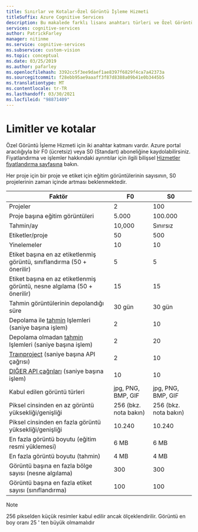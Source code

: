 ```yaml
---
title: Sınırlar ve Kotalar-Özel Görüntü İşleme Hizmeti
titleSuffix: Azure Cognitive Services
description: Bu makalede farklı lisans anahtarı türleri ve Özel Görüntü İşleme Hizmeti için sınırlar ve Kotalar açıklanmaktadır.
services: cognitive-services
author: PatrickFarley
manager: nitinme
ms.service: cognitive-services
ms.subservice: custom-vision
ms.topic: conceptual
ms.date: 03/25/2019
ms.author: pafarley
ms.openlocfilehash: 3392cc5f3ee9daef1ae8397f6829f4ca7a42373a
ms.sourcegitcommit: f28ebb95ae9aaaff3f87d8388a09b41e0b3445b5
ms.translationtype: MT
ms.contentlocale: tr-TR
ms.lasthandoff: 03/30/2021
ms.locfileid: "98871409"
---
```

# <a name="limits-and-quotas"></a>Limitler ve kotalar

Özel Görüntü İşleme Hizmeti için iki anahtar katmanı vardır. Azure portal aracılığıyla bir F0 (ücretsiz) veya S0 (Standart) aboneliğine kaydolabilirsiniz. Fiyatlandırma ve işlemler hakkındaki ayrıntılar için ilgili bilişsel [Hizmetler fiyatlandırma sayfasına](https://azure.microsoft.com/pricing/details/cognitive-services/custom-vision-service/) bakın.

Her proje için bir proje ve etiket için eğitim görüntülerinin sayısının, S0 projelerinin zaman içinde artması beklenmektedir.

|Faktör|**F0**|**S0**|
|-----|-----|-----|
|Projeler|2|100|
|Proje başına eğitim görüntüleri |5.000|100.000|
|Tahmin/ay|10,000 |Sınırsız|
|Etiketler/proje|50|500|
|Yinelemeler |10|10|
|Etiket başına en az etiketlenmiş görüntü, sınıflandırma (50 + önerilir) |5|5|
|Etiket başına en az etiketlenmiş görüntü, nesne algılama (50 + önerilir)|15|15|
|Tahmin görüntülerinin depolandığı süre|30 gün|30 gün|
|Depolama ile [tahmin](https://go.microsoft.com/fwlink/?linkid=865445) Işlemleri (saniye başına işlem)|2|10|
|Depolama olmadan [tahmin](https://go.microsoft.com/fwlink/?linkid=865445) Işlemleri (saniye başına işlem)|2|20|
|[Traınproject](https://go.microsoft.com/fwlink/?linkid=865446) (saniye başına API çağrısı)|2|10|
|[DIĞER API çağrıları](https://go.microsoft.com/fwlink/?linkid=865446) (saniye başına işlem)|10|10|
|Kabul edilen görüntü türleri|jpg, PNG, BMP, GIF|jpg, PNG, BMP, GIF|
|Piksel cinsinden en az görüntü yüksekliği/genişliği|256 (bkz. nota bakın)|256 (bkz. nota bakın)|
|Piksel cinsinden en fazla görüntü yüksekliği/genişliği|10.240|10.240|
|En fazla görüntü boyutu (eğitim resmi yüklemesi) |6 MB|6 MB|
|En fazla görüntü boyutu (tahmin)|4 MB|4 MB|
|Görüntü başına en fazla bölge sayısı (nesne algılama)|300|300|
|Görüntü başına en fazla etiket sayısı (sınıflandırma)|100|100|

> [!NOTE]
> 256 pikselden küçük resimler kabul edilir ancak ölçeklendirilir.
> Görüntü en boy oranı 25 ' ten büyük olmamalıdır
